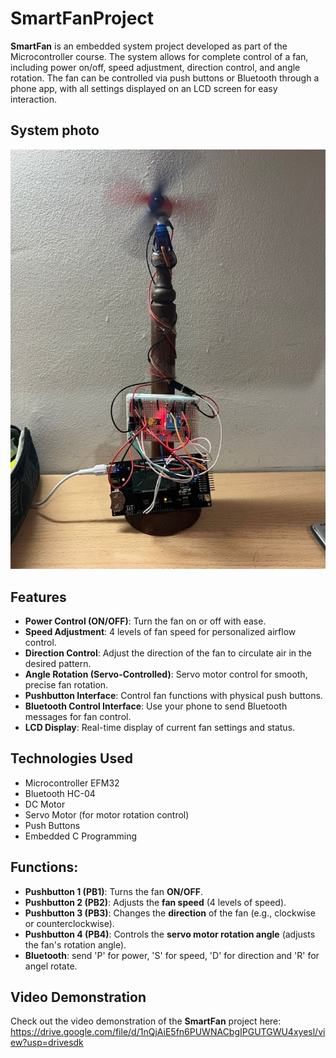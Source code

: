 # SmartFanProject

**SmartFan** is an embedded system project developed as part of the Microcontroller course. The system allows for complete control of a fan, including power on/off, speed adjustment, direction control, and angle rotation. The fan can be controlled via push buttons or Bluetooth through a phone app, with all settings displayed on an LCD screen for easy interaction.

## System photo
![SmartFan Photo](SystemPicture.jpg)






## Features
- **Power Control (ON/OFF)**: Turn the fan on or off with ease.
- **Speed Adjustment**: 4 levels of fan speed for personalized airflow control.
- **Direction Control**: Adjust the direction of the fan to circulate air in the desired pattern.
- **Angle Rotation (Servo-Controlled)**: Servo motor control for smooth, precise fan rotation.
- **Pushbutton Interface**: Control fan functions with physical push buttons.
- **Bluetooth Control Interface**: Use your phone to send Bluetooth messages for fan control.
- **LCD Display**: Real-time display of current fan settings and status.

## Technologies Used
- Microcontroller EFM32
- Bluetooth HC-04
- DC Motor
- Servo Motor (for motor rotation control)
- Push Buttons
- Embedded C Programming

  
## Functions:
- **Pushbutton 1 (PB1)**: Turns the fan **ON/OFF**.
- **Pushbutton 2 (PB2)**: Adjusts the **fan speed** (4 levels of speed).
- **Pushbutton 3 (PB3)**: Changes the **direction** of the fan (e.g., clockwise or counterclockwise).
- **Pushbutton 4 (PB4)**: Controls the **servo motor rotation angle** (adjusts the fan's rotation angle).
- **Bluetooth**: send 'P' for power, 'S' for speed, 'D' for direction and 'R' for angel rotate.


## Video Demonstration
Check out the video demonstration of the **SmartFan** project here:  
https://drive.google.com/file/d/1nQjAiE5fn6PUWNACbgIPGUTGWU4xyesl/view?usp=drivesdk

